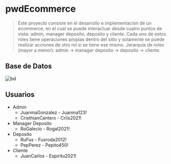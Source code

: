 # pwdEcommerce

> Este proyecto consiste en el desarrollo e implementación de un ecommerce, en el cual se puede interactuar desde cuatro puntos de vista: admin, manager deposito, deposito y cliente. Cada uno de estos roles tiene operaciones propias dentro del sitio y solamente se puede realizar acciones de otro rol si se tiene ese mismo. Jerarquía de roles (mayor a menor): admin -> manager deposito -> deposito -> cliente.

## Base de Datos
![bd](https://cdn.discordapp.com/attachments/905842288314421288/905951047644741652/chrome_rAjyISOlZk.png)

## Usuarios
- Admin
  - JuanmaGonzalez - Juanma123!
  - CristhianCantero - Criis2021!
- Manager Deposito
  - RoGalecio - Rogal2021!
- Deposito
  - RuFus - Fusroda2012!
  - PepPerez - Pepito450!
- Cliente
  - JuanCarlos - Espiritu2021! 
    